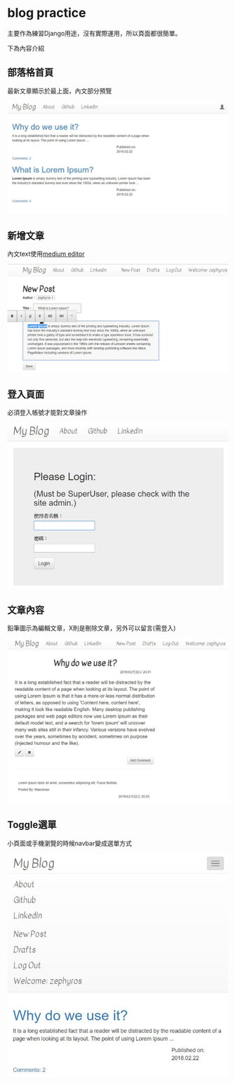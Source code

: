 # blog practice
  
  主要作為練習Django用途，沒有實際運用，所以頁面都很簡單。
  
  下為內容介紹

## 部落格首頁  

最新文章顯示於最上面，內文部分預覽  
  
![post_list_view](https://github.com/zephyros0305/blog_practice/raw/master/img/post_list.jpg)
  
## 新增文章  

內文text使用[medium editor](https://github.com/yabwe/medium-editor)
  
![new_post](https://github.com/zephyros0305/blog_practice/raw/master/img/new_post.jpg)

## 登入頁面  
  
必須登入帳號才能對文章操作  
  
![login](https://github.com/zephyros0305/blog_practice/raw/master/img/login.jpg)

## 文章內容  
  
鉛筆圖示為編輯文章，X則是刪除文章，另外可以留言(需登入)
  
![post_detail](https://github.com/zephyros0305/blog_practice/raw/master/img/post_detail.jpg)

## Toggle選單
  
小頁面或手機瀏覽的時候navbar變成選單方式
  
![toggle](https://github.com/zephyros0305/blog_practice/raw/master/img/toggle.jpg)
  
